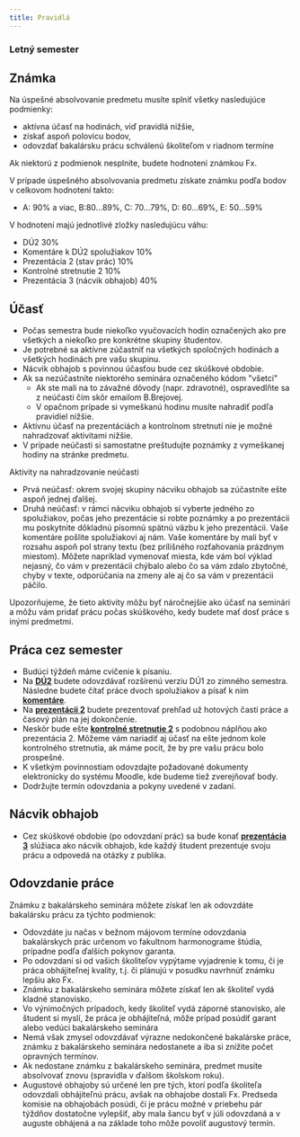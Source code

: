 ```yaml
---
title: Pravidlá
---
```


### Letný semester


## Známka

Na úspešné absolvovanie predmetu musíte splniť všetky nasledujúce
podmienky:

  - aktívna účasť na hodinách, viď pravidlá nižšie,
  - získať aspoň polovicu bodov,
  - odovzdať bakalársku prácu schválenú školiteľom v riadnom termíne

Ak niektorú z podmienok nesplníte, budete hodnotení známkou Fx.

V prípade úspešného absolvovania predmetu získate známku podľa bodov v celkovom hodnotení takto:

  -   
    A: 90% a viac, B:80...89%, C: 70...79%, D: 60...69%, E: 50...59%

V hodnotení majú jednotlivé zložky nasledujúcu váhu:

  - DÚ2 30%
  - Komentáre k DÚ2 spolužiakov 10%
  - Prezentácia 2 (stav prác) 10%
  - Kontrolné stretnutie 2 10%
  - Prezentácia 3 (nácvik obhajob) 40%

## Účasť

  - Počas semestra bude niekoľko vyučovacích hodín označených ako pre všetkých a niekoľko pre konkrétne skupiny študentov.
  - Je potrebné sa aktívne zúčastniť na všetkých spoločných hodinách a všetkých hodinách pre vašu skupinu.
  - Nácvik obhajob s povinnou účasťou bude cez skúškové obdobie.
  - Ak sa nezúčastníte niektorého seminára označeného kódom "všetci"
      - Ak ste mali na to závažné dôvody (napr. zdravotné), ospravedlňte
        sa z neúčasti čím skôr emailom B.Brejovej.
      - V opačnom prípade si vymeškanú hodinu musíte nahradiť podľa
        pravidiel nižšie.
  - Aktívnu účasť na prezentáciách a kontrolnom stretnutí nie je možné
    nahradzovať aktivitami nižšie.
  - V prípade neúčasti si samostatne preštudujte poznámky z vymeškanej
    hodiny na stránke predmetu.

Aktivity na nahradzovanie neúčasti

  - Prvá neúčasť: okrem svojej skupiny nácviku obhajob sa zúčastníte
    ešte aspoň jednej ďalšej.
  - Druhá neúčasť: v rámci nácviku obhajob si vyberte jedného zo
    spolužiakov, počas jeho prezentácie si robte poznámky a po
    prezentácii mu poskytnite dôkladnú písomnú spätnú väzbu k jeho
    prezentácii. Vaše komentáre pošlite spolužiakovi aj nám. Vaše
    komentáre by mali byť v rozsahu aspoň pol strany textu (bez
    prílišného rozťahovania prázdnym miestom). Môžete napríklad
    vymenovať miesta, kde vám bol výklad nejasný, čo vám v prezentácii
    chýbalo alebo čo sa vám zdalo zbytočné, chyby v texte, odporúčania
    na zmeny ale aj čo sa vám v prezentácii páčilo.

Upozorňujeme, že tieto aktivity môžu byť náročnejšie ako účasť na
seminári a môžu vám pridať prácu počas skúškového, kedy budete mať dosť
práce s inými predmetmi.

## Práca cez semester

  - Budúci týždeň máme cvičenie k písaniu.
  - Na **[DÚ2](./DÚ2.md)** budete odovzdávať rozšírenú verziu DÚ1
    zo zimného semestra. Následne budete čítať práce dvoch spolužiakov a
    písať k nim **[komentáre](./Komentáre.md)**.
  - Na **[prezentácii 2](./Prezentácia_2.md)** budete prezentovať
    prehľad už hotových častí práce a časový plán na jej dokončenie.
  - Neskôr bude ešte **[kontrolné stretnutie
    2](./Kontrolné_stretnutie_2.md)** s podobnou náplňou ako
    prezentácia 2. Môžeme vám nariadiť aj účasť na ešte jednom kole
    kontrolného stretnutia, ak máme pocit, že by pre vašu prácu bolo
    prospešné.
  - K všetkým povinnostiam odovzdajte požadované dokumenty elektronicky
    do systému Moodle, kde budeme tiež zverejňovať body.
  - Dodržujte termín odovzdania a pokyny uvedené v zadaní.

## Nácvik obhajob

  - Cez skúškové obdobie (po odovzdaní prác) sa bude konať
    **[prezentácia 3](./prezentácia_3.md)** slúžiaca ako nácvik
    obhajob, kde každý študent prezentuje svoju prácu a odpovedá na
    otázky z publika.

## Odovzdanie práce

Známku z bakalárskeho seminára môžete získať len ak odovzdáte bakalársku
prácu za týchto podmienok:

  - Odovzdáte ju načas v bežnom májovom termíne odovzdania bakalárskych
    prác určenom vo fakultnom harmonograme štúdia, prípadne podľa
    ďalších pokynov garanta.
  - Po odovzdaní si od vašich školiteľov vypýtame vyjadrenie k tomu, či
    je práca obhájiteľnej kvality, t.j. či plánujú v posudku navrhnúť
    známku lepšiu ako Fx.
  - Známku z bakalárskeho seminára môžete získať len ak školiteľ vydá
    kladné stanovisko.
  - Vo výnimočných prípadoch, kedy školiteľ vydá záporné stanovisko, ale
    študent si myslí, že práca je obhájiteľná, môže prípad posúdiť
    garant alebo vedúci bakalárskeho seminára
  - Nemá však zmysel odovzdávať výrazne nedokončené bakalárske práce,
    známku z bakalárskeho seminára nedostanete a iba si znížite počet
    opravných termínov.
  - Ak nedostane známku z bakalárskeho seminára, predmet musíte
    absolvovať znovu (spravidla v ďalšom školskom roku).
  - Augustové obhajoby sú určené len pre tých, ktorí podľa
    školiteľa odovzdali obhájiteľnú prácu, avšak na obhajobe dostali
    Fx. Predseda komisie na obhajobách posúdi, či je prácu možné v
    priebehu pár týždňov dostatočne vylepšiť, aby mala šancu byť v júli
    odovzdaná a v auguste obhájená a na základe toho môže povoliť
    augustový termín.
